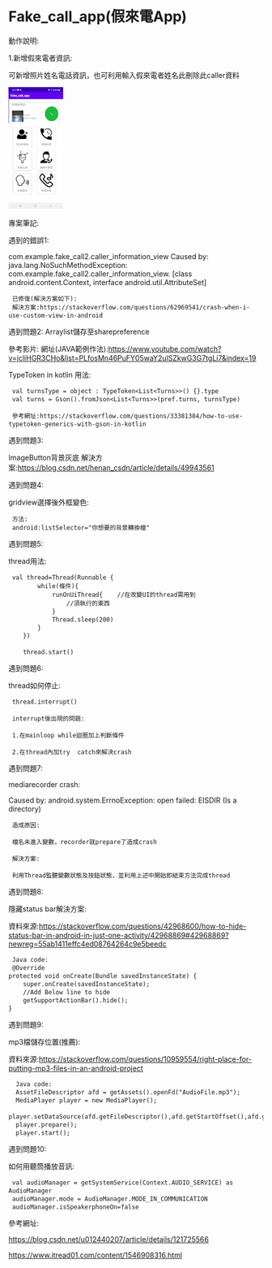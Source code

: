# Fake_call_app(假來電App)

動作說明:

1.新增假來電者資訊:

可新增照片姓名電話資訊，也可利用輸入假來電者姓名此刪除此caller資料

![image](https://github.com/JamesTsao15/Fake_call_app/blob/master/gif%20pictrue/add_caller.gif)




專案筆記:

遇到的錯誤1:

com.example.fake_call2.caller_information_view
     Caused by: java.lang.NoSuchMethodException: com.example.fake_call2.caller_information_view.<init> [class android.content.Context, interface android.util.AttributeSet]
     
     已修復(解決方案如下):
     解決方案:https://stackoverflow.com/questions/62969541/crash-when-i-use-custom-view-in-android
遇到問題2:
Arraylist儲存至sharepreference
     
參考影片:
     網址(JAVA範例作法):https://www.youtube.com/watch?v=jcliHGR3CHo&list=PLfosMn46PuFY05waY2ulSZkwG3G7tgLi7&index=19
     
TypeToken in kotlin 用法:
     
     val turnsType = object : TypeToken<List<Turns>>() {}.type
     val turns = Gson().fromJson<List<Turns>>(pref.turns, turnsType)
     
     參考網址:https://stackoverflow.com/questions/33381384/how-to-use-typetoken-generics-with-gson-in-kotlin
遇到問題3:
     
ImageButton背景灰底
     解決方案:https://blog.csdn.net/henan_csdn/article/details/49943561
     
遇到問題4:
     
gridview選擇後外框變色:
     
     方法:
     android:listSelector="你想要的背景轉換檔"
 遇到問題5:
 
  thread用法:
     
     val thread=Thread(Runnable {
            while(條件){
                runOnUiThread{    //在改變UI的thread需用到
                    //須執行的東西
                }
                Thread.sleep(200)
            }
        })

        thread.start()
     
 遇到問題6:
     
 thread如何停止:
     
     thread.interrupt()
     
     interrupt後出現的問題:
     
     1.在mainloop while迴圈加上判斷條件

     2.在thread內加try  catch來解決crash
     
遇到問題7:
     
mediarecorder crash:
     
Caused by: android.system.ErrnoException: open failed: EISDIR (Is a directory)

     造成原因:
     
     檔名未進入變數，recorder就prepare了造成crash
     
     解決方案:
     
     利用Thread監聽變數狀態及按鈕狀態，並利用上述中開始即結束方法完成thread

遇到問題8:

隱藏status bar解決方案:
     
資料來源:https://stackoverflow.com/questions/42968600/how-to-hide-status-bar-in-android-in-just-one-activity/42968869#42968869?newreg=55ab1411effc4ed08764264c9e5beedc
     
     Java code:
     @Override
    protected void onCreate(Bundle savedInstanceState) {
        super.onCreate(savedInstanceState);
        //Add Below line to hide 
        getSupportActionBar().hide();
    }
     
遇到問題9:
     
mp3檔儲存位置(推薦):
     
資料來源:https://stackoverflow.com/questions/10959554/right-place-for-putting-mp3-files-in-an-android-project
     
      Java code:
      AssetFileDescriptor afd = getAssets().openFd("AudioFile.mp3");
      MediaPlayer player = new MediaPlayer();
      player.setDataSource(afd.getFileDescriptor(),afd.getStartOffset(),afd.getLength());
      player.prepare();
      player.start();
     
遇到問題10:
     
 如何用聽筒播放音訊:
     
     val audioManager = getSystemService(Context.AUDIO_SERVICE) as AudioManager
     audioManager.mode = AudioManager.MODE_IN_COMMUNICATION
     audioManager.isSpeakerphoneOn=false
  
  參考網址:
     
https://blog.csdn.net/u012440207/article/details/121725566

https://www.itread01.com/content/1546908316.html
     
